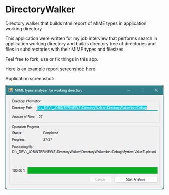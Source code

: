 # DirectoryWalker
Directory walker that builds html report of MIME types in application working directory

This application were written for my job interview that performs search in application working directory and builds
directory tree of directories and files in subdirectories with their MIME types and filesizes.

Feel free to fork, use or fix things in this app.

Here is an example report screenshot: [here](RepoAssets/ReportExample.png)

Application screenshot:

![Application Screenshot](RepoAssets/AppScreenshot.png)
